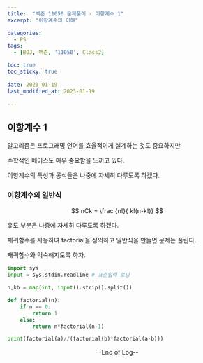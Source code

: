 ```yaml
---
title:  "백준 11050 문제풀이 - 이항계수 1" 
excerpt: "이항계수의 이해"

categories:
  - PS
tags:
  - [BOJ, 백준, '11050', Class2]

toc: true
toc_sticky: true
 
date: 2023-01-19
last_modified_at: 2023-01-19

---
```


## 이항계수 1

알고리즘은 프로그래밍 언어를 효율적이게 설계하는 것도 중요하지만

수학적인 베이스도 매우 중요함을 느끼고 있다.

이항계수의 특성과 공식들은 나중에 자세히 다루도록 하겠다.

### 이항계수의 일반식

$$
nCk = \frac {n!}{ k!(n-k!)}
$$

유도 부분은 나중에 자세히 다루도록 하겠다.

재귀함수를 사용하여 factorial을 정의하고 일반식을 만들면 문제는 풀린다.

재귀함수와 익숙해지도록 하자.


```python
import sys
input = sys.stdin.readline # 표준입력 로딩

n,kb = map(int, input().strip().split())

def factorial(n):
    if n == 0:
        return 1
    else:
        return n*factorial(n-1)

print(factorial(a)//(factorial(b)*factorial(a-b)))
```



<center> --End of Log-- </center>

